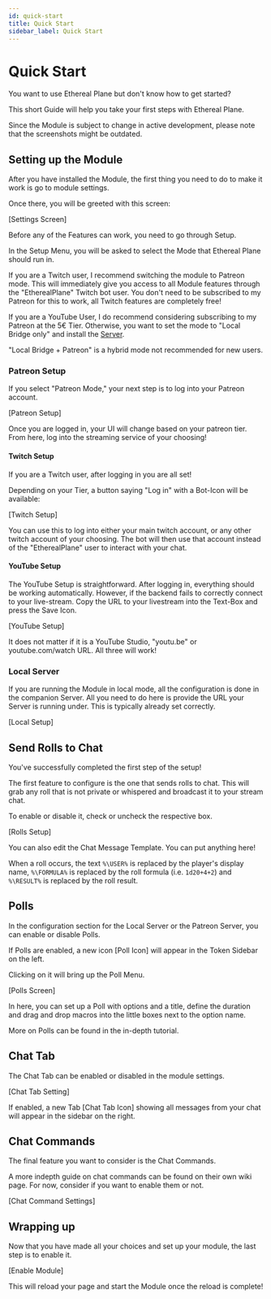 ```yaml
---
id: quick-start
title: Quick Start
sidebar_label: Quick Start
---
```


# Quick Start

You want to use Ethereal Plane but don't know how to get started?

This short Guide will help you take your first steps with Ethereal Plane.

Since the Module is subject to change in active development, please note that the screenshots might be outdated.

## Setting up the Module

After you have installed the Module, the first thing you need to do to make it work is go to module settings.

Once there, you will be greeted with this screen:

[Settings Screen]

Before any of the Features can work, you need to go through Setup.

In the Setup Menu, you will be asked to select the Mode that Ethereal Plane should run in. 

If you are a Twitch user, I recommend switching the module to Patreon mode. This will immediately give you access to all Module features through the "EtherealPlane" Twitch bot user. You don't need to be subscribed to my Patreon for this to work, all Twitch features are completely free!

If you are a YouTube User, I do recommend considering subscribing to my Patreon at the 5€ Tier. Otherwise, you want to set the mode to "Local Bridge only" and install the [Server](https://github.com/FaeyUmbrea/ethereal-plane-server).

"Local Bridge + Patreon" is a hybrid mode not recommended for new users.

### Patreon Setup

If you select "Patreon Mode," your next step is to log into your Patreon account.

[Patreon Setup]

Once you are logged in, your UI will change based on your patreon tier.
From here, log into the streaming service of your choosing!

#### Twitch Setup

If you are a Twitch user, after logging in you are all set!

Depending on your Tier, a button saying "Log in" with a Bot-Icon will be available:

[Twitch Setup]

You can use this to log into either your main twitch account, or any other twitch account of your choosing. The bot will then use that account instead of the "EtherealPlane" user to interact with your chat.

#### YouTube Setup

The YouTube Setup is straightforward.
After logging in, everything should be working automatically.
However, if the backend fails to correctly connect to your live-stream.
Copy the URL to your livestream into the Text-Box and press the Save Icon.

[YouTube Setup]


It does not matter if it is a YouTube Studio, "youtu.be" or youtube.com/watch URL. All three will work!

### Local Server 
If you are running the Module in local mode, all the configuration is done in the companion Server.
All you need to do here is provide the URL your Server is running under. This is typically already set correctly.

[Local Setup]


## Send Rolls to Chat

You've successfully completed the first step of the setup!

The first feature to configure is the one that sends rolls to chat.
This will grab any roll that is not private or whispered and broadcast it to your stream chat.

To enable or disable it, check or uncheck the respective box.

[Rolls Setup]

You can also edit the Chat Message Template. You can put anything here!

When a roll occurs, the text `%\USER%` is replaced by the player's display name, `%\FORMULA%`
is replaced by the roll formula (i.e. `1d20+4+2`) and `%\RESULT%` is replaced by the roll result.

## Polls

In the configuration section for the Local Server or the Patreon Server, you can enable or disable Polls. 

If Polls are enabled,
a new icon [Poll Icon] will appear in the Token Sidebar on the left.

Clicking on it will bring up the Poll Menu.

[Polls Screen]

In here, you can set up a Poll with options and a title, define the duration and drag and drop macros into the little boxes next to the option name.

More on Polls can be found in the in-depth tutorial.

## Chat Tab

The Chat Tab can be enabled or disabled in the module settings.

[Chat Tab Setting]

If enabled, a new Tab 
[Chat Tab Icon]
 showing all messages from your chat will appear in the sidebar on the right. 

## Chat Commands

The final feature you want to consider is the Chat Commands.

A more indepth guide on chat commands can be found on their own wiki page.
For now, consider if you want to enable them or not. 

[Chat Command Settings]

## Wrapping up

Now that you have made all your choices and set up your module, the last step is to enable it.

[Enable Module]

This will reload your page and start the Module once the reload is complete!
